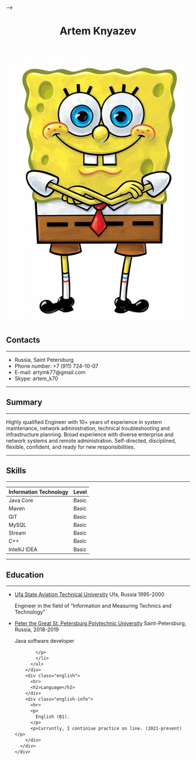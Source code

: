 <!DOCTYPE html>
<html lang="en">

<head>
  <meta charset="UTF-8" />
  <meta name="viewport" content="width=device-width, initial-scale=1.0" />
  <meta http-equiv="X-UA-Compatible" content="ie=edge" />
  <title>My CV</title>
  <link rel="stylesheet" href="normalize.css" />-->
  <link rel="stylesheet" href="main.css" />
</head>

<body>
  <main>
    <header>
      <h1>Artem Knyazev</h1>
    </header>
    <div class="container">
      <div class="grid">
        <div class="photo">
          <img src="Gubka_bob-640x923.jpg"
            alt="Image not supported">
        </div>
         <div class="contacts">
          <h2>Contacts</h2>
          <hr>
          <ul>
            <li>Russia, Saint Petersburg</li>
            <li>Phone number: +7 (911) 724-10-07</li>
            <li>E-mail: artymk77@gmail.com</li>
            <li>Skype: artem_k70</li>   
            <!--<li>
              Linkedin:
              <a
                href="https://www.mylinkedin.com/">https://www.mylinkedin.com/</a>
            </li>         -->
          </ul>
        </div>
        <div class="summary">
          <hr>
          <h2>Summary</h2>
        </div>
        <div class="summary-info">
          <hr>
          <p>
            Highly qualified Engineer with 10+ years of experience in system 
            maintenance, network administration, technical troubleshooting
            and infrastructure planning. Broad experience with diverse enterprise
            and network systems and remote administration. Self-directed,
            disciplined, flexible, confident, and ready for new responsibilities.
          </p>
        </div>
        <div class="skills">
          <hr>
          <h2>Skills</h2>
        </div>
        <div class="skills-info">
          <hr>
          <div class="skills-table">
            <table>
              <thead>
                <tr>
                  <th class="dark">Information Technology</th>
                  <th class="dark">Level</th>
                </tr>
              </thead>
              <tbody>
                <tr>
                  <td>Java Core</td>
                  <td>Basic</td>
                </tr>
                <tr>
                  <td class="dark">Maven</td>
                  <td class="dark">Basic</td>
                </tr>
                <tr>
                  <td>GIT</td>
                  <td>Basic</td>
                </tr>
                <tr>
                  <td class="dark">MySQL</td>
                  <td class="dark">Basic</td>
                </tr>
                <tr>
                  <td>Stream</td>
                  <td>Basic</td>
                </tr>
                <tr>
                  <td class="dark">C++</td>
                  <td class="dark">Basic</td>
                </tr>
                <tr>
                  <td>IntelliJ IDEA</td>
                  <td>Basic</td>
                </tr>
              </tbody>
            </table>
          </div>
        </div>
        <div class="education">
          <hr>
          <h2>Education</h2>
        </div>
        <div class="education-info">
          <hr>
          <ul>
            <li>
              <p>
                <a href="https://ugatu.su/">Ufa State Aviation Technical University</a>      Ufa, Russia 1995-2000
                <p>Engineer in the field of “Information and Measuring Technics and Technology”    </p>                                 
              </p>
            </li>            
            <li>            
            <p>
                <a href="https://english.spbstu.ru/">Peter the Great St. Petersburg Polytechnic University</a> Saint-Petersburg, Russia, 2018-2019
                <P>Java software developer</P>
                
            </p>
            </li>
          </ul>
        </div>
        <div class="english">
          <hr>
          <h2>Language</h2>
        </div>
        <div class="english-info">
          <hr>
          <p>
            English (B1). 
          </p>
          <p>Curruntly, I continiue practice on line. (2021-present)</p>
        </div>
      </div>
    </div>
  </main>
</body>

</html>